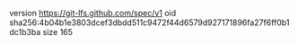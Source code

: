 version https://git-lfs.github.com/spec/v1
oid sha256:4b04b1e3803dcef3dbdd511c9472f44d6579d927171896fa27f6ff0b1dc1b3ba
size 165
